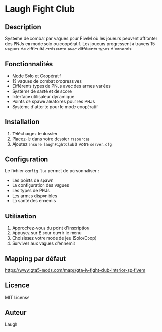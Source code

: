 # Laugh Fight Club 

## Description
Système de combat par vagues pour FiveM où les joueurs peuvent affronter des PNJs en mode solo ou coopératif. Les joueurs progressent à travers 15 vagues de difficulté croissante avec différents types d'ennemis.

## Fonctionnalités
- Mode Solo et Coopératif
- 15 vagues de combat progressives
- Différents types de PNJs avec des armes variées
- Système de santé et de score
- Interface utilisateur dynamique
- Points de spawn aléatoires pour les PNJs
- Système d'attente pour le mode coopératif

## Installation
1. Téléchargez le dossier
2. Placez-le dans votre dossier `resources`
3. Ajoutez `ensure laughFightClub` à votre `server.cfg`

## Configuration
Le fichier `config.lua` permet de personnaliser :
- Les points de spawn
- La configuration des vagues
- Les types de PNJs
- Les armes disponibles
- La santé des ennemis

## Utilisation
1. Approchez-vous du point d'inscription
2. Appuyez sur E pour ouvrir le menu
3. Choisissez votre mode de jeu (Solo/Coop)
4. Survivez aux vagues d'ennemis

## Mapping par défaut 
https://www.gta5-mods.com/maps/gta-iv-fight-club-interior-sp-fivem

## Licence
MIT License

## Auteur
Laugh
